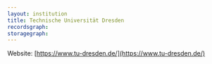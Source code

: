 ```yaml
---
layout: institution
title: Technische Universität Dresden
recordsgraph: 
storagegraph: 
---
```


Website: [https://www.tu-dresden.de/](https://www.tu-dresden.de/)
